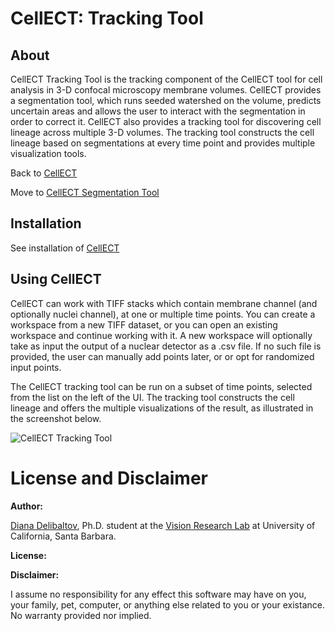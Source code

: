CellECT: Tracking Tool
==========================

About
-----

CellECT Tracking Tool is the tracking component of the CellECT tool for cell analysis in 3-D confocal microscopy membrane volumes. CellECT provides a segmentation tool, which runs seeded watershed on the volume, predicts uncertain areas and allows the user to interact with the segmentation in order to correct it. CellECT also provides a tracking tool for discovering cell lineage across multiple 3-D volumes. The tracking tool constructs the cell lineage based on segmentations at every time point and provides multiple visualization tools.

Back to [CellECT](https://github.com/ddiana/CellECT#cellect-cell-evolution-capturing-tool)

Move to [CellECT Segmentation Tool](https://github.com/ddiana/CellECT/tree/master/CellECT/seg_tool#cellect-segmentation-tool)

Installation
------------

See installation of [CellECT](https://github.com/ddiana/CellECT)


Using CellECT
-------------

CellECT can work with TIFF stacks which contain membrane channel (and optionally nuclei channel), at one or multiple time points. You can create a workspace from a new TIFF dataset, or you can open an existing workspace and continue working with it. A new workspace will optionally take as input the output of a nuclear detector as a .csv file. If no such file is provided, the user can manually add points later, or or opt for randomized input points.

The CellECT tracking tool can be run on a subset of time points, selected from the list on the left of the UI. The tracking tool constructs the cell lineage and offers the multiple visualizations of the result, as illustrated in the screenshot below.

![CellECT Tracking Tool](https://github.com/ddiana/CellECT/blob/master//doc/md_figures/CellECT_tracker.png "CellECT Tracking Tool")



License and Disclaimer
======================

**Author:**

[Diana Delibaltov](http://ece.ucsb.edu/~diana), Ph.D. student at the [Vision Research Lab](http://vision.ece.ucsb.edu) at University of California, Santa Barbara.


**License:**



**Disclaimer:**

I assume no responsibility for any effect this software may have on you,
your family, pet, computer, or anything else related to you or your existance.
No warranty provided nor implied.

